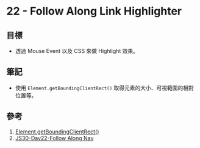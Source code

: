 # 22 - Follow Along Link Highlighter

## 目標

- 透過 Mouse Event 以及 CSS 來做 Highlight 效果。

## 筆記

- 使用 `Element.getBoundingClientRect()` 取得元素的大小、可視範圍的相對位置等。

## 參考

1. [Element.getBoundingClientRect()](https://developer.mozilla.org/zh-CN/docs/Web/API/Element/getBoundingClientRect)
2. [JS30-Day22-Follow Along Nav](https://ithelp.ithome.com.tw/articles/10196679)
